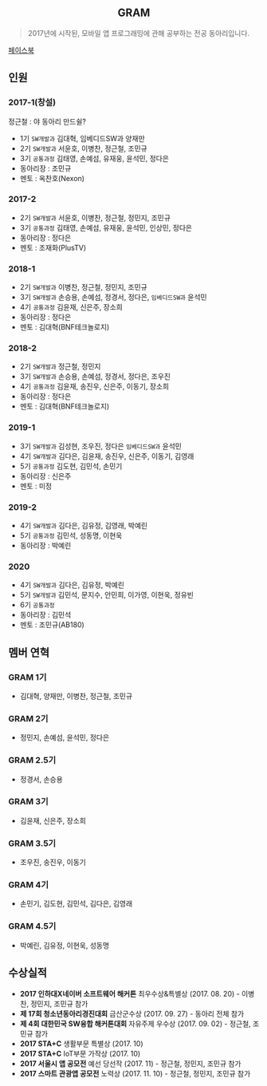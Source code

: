 ![]()

<h2 align="center">GRAM</h2>

> 2017년에 시작된, 모바일 앱 프로그래밍에 관해 공부하는 전공 동아리입니다.

[페이스북](https://www.facebook.com/전공동아리-GRAM-100585455006576/)

## 인원
### 2017-1(창설)
정근철 : 야 동아리 만드쉴?

- 1기 `SW개발과` 김대혁, 임베디드SW과 양재만
- 2기 `SW개발과` 서윤호, 이병찬, 정근철, 조민규
- 3기 `공통과정` 김태영, 손예섬, 유재웅, 윤석민, 정다은
- 동아리장 : 조민규
- 멘토 : 옥찬호(Nexon)

### 2017-2
- 2기 `SW개발과` 서윤호, 이병찬, 정근철, 정민지, 조민규
- 3기 `공통과정` 김태영, 손예섬, 유재웅, 윤석민, 인상민, 정다은
- 동아리장 : 정다은
- 멘토 : 조재화(PlusTV)

### 2018-1
- 2기 `SW개발과` 이병찬, 정근철, 정민지, 조민규
- 3기 `SW개발과` 손승용, 손예섬, 정경서, 정다은, `임베디드SW과` 윤석민
- 4기 `공통과정` 김윤재, 신은주, 장소희
- 동아리장 : 정다은
- 멘토 : 김대혁(BNF테크놀로지)

### 2018-2
- 2기 `SW개발과` 정근철, 정민지
- 3기 `SW개발과` 손승용, 손예섬, 정경서, 정다은, 조우진
- 4기 `공통과정` 김윤재, 송진우, 신은주, 이동기, 장소희
- 동아리장 : 정다은
- 멘토 : 김대혁(BNF테크놀로지)

### 2019-1
- 3기 `SW개발과` 김성현, 조우진, 정다은 `임베디드SW과` 윤석민
- 4기 `SW개발과` 김다은, 김윤재, 송진우, 신은주, 이동기, 김영래
- 5기 `공통과정` 김도현, 김민석, 손민기
- 동아리장 : 신은주
- 멘토 : 미정     

### 2019-2
- 4기 `SW개발과` 김다은, 김유정, 김영래, 박예린
- 5기 `공통과정` 김민석, 성동명, 이현욱
- 동아리장 : 박예린

### 2020
- 4기 `SW개발과` 김다은, 김유정, 박예린
- 5기 `SW개발과` 김민석, 문지수, 안민희, 이가영, 이현욱, 정유빈
- 6기 `공통과정`
- 동아리장 : 김민석
- 멘토 : 조민규(AB180)

## 멤버 연혁
### GRAM 1기
- 김대혁, 양재만, 이병찬, 정근철, 조민규
### GRAM 2기
- 정민지, 손예섬, 윤석민, 정다은
### GRAM 2.5기
- 정경서, 손승용
### GRAM 3기
- 김윤재, 신은주, 장소희
### GRAM 3.5기
- 조우진, 송진우, 이동기
### GRAM 4기
- 손민기, 김도현, 김민석, 김다은, 김영래
### GRAM 4.5기
- 박예린, 김유정, 이현욱, 성동명

## 수상실적
- **2017 인하대X네이버 소프트웨어 해커톤** 최우수상&특별상 (2017. 08. 20) - 이병찬, 정민지, 조민규 참가
- **제 17회 청소년동아리경진대회** 금산군수상 (2017. 09. 27) - 동아리 전체 참가
- **제 4회 대한민국 SW융합 해커톤대회** 자유주제 우수상 (2017. 09. 02) - 정근철, 조민규 참가
- **2017 STA+C** 생활부문 특별상 (2017. 10)
- **2017 STA+C** IoT부문 가작상 (2017. 10)
- **2017 서울시 앱 공모전** 예선 당선작 (2017. 11) - 정근철, 정민지, 조민규 참가
- **2017 스마트 관광앱 공모전** 노력상 (2017. 11. 10) - 정근철, 정민지, 조민규 참가
